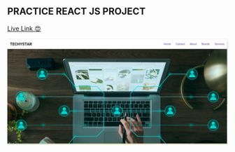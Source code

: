## PRACTICE REACT JS PROJECT 

<a  href="https://practice-1-a837ri27j-aryan-ya.vercel.app/">Live Link 😍</a>
 
 <img src = "./src/assets/comp.png" />